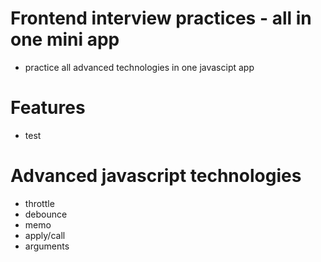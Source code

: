 # Frontend interview practices - all in one mini app
- practice all advanced technologies in one javascipt app

# Features
- test

# Advanced javascript technologies
- throttle
- debounce
- memo
- apply/call
- arguments